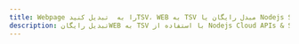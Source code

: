 ---title: Webpage را به  تبدیل کنیدTSV، WEB به TSV مبدل رایگان یا Nodejs SDKdescription: تبدیل رایگانWEB به TSV با استفاده از Nodejs Cloud APIs & SDK همچنین اسناد PDF را در Cloud ایجاد، ویرایش و رندر کنید.---